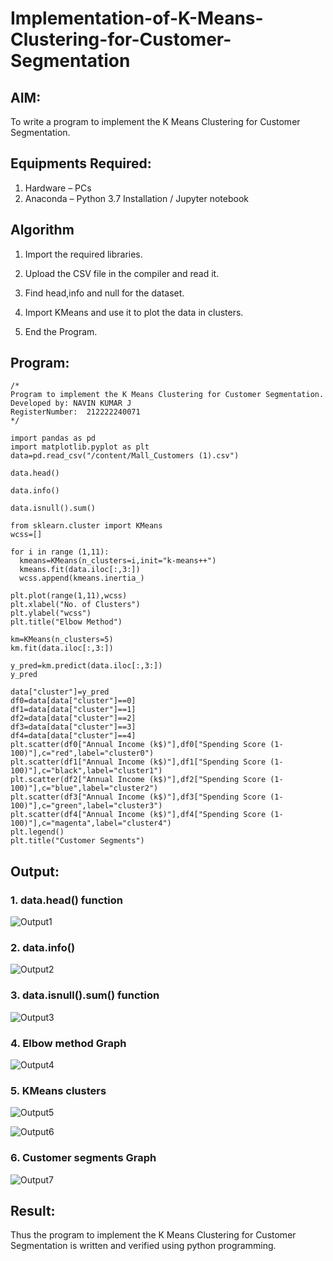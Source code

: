 # Implementation-of-K-Means-Clustering-for-Customer-Segmentation

## AIM:
To write a program to implement the K Means Clustering for Customer Segmentation.

## Equipments Required:
1. Hardware – PCs
2. Anaconda – Python 3.7 Installation / Jupyter notebook

## Algorithm
1. Import the required libraries.

2. Upload the CSV file in the compiler and read it.
 
3. Find head,info and null for the dataset.

4. Import KMeans and use it to plot the data in clusters.

5. End the Program.

## Program:
```
/*
Program to implement the K Means Clustering for Customer Segmentation.
Developed by: NAVIN KUMAR J
RegisterNumber:  212222240071
*/

import pandas as pd
import matplotlib.pyplot as plt
data=pd.read_csv("/content/Mall_Customers (1).csv")

data.head()

data.info()

data.isnull().sum()

from sklearn.cluster import KMeans
wcss=[]

for i in range (1,11):
  kmeans=KMeans(n_clusters=i,init="k-means++")
  kmeans.fit(data.iloc[:,3:])
  wcss.append(kmeans.inertia_)
  
plt.plot(range(1,11),wcss)
plt.xlabel("No. of Clusters")
plt.ylabel("wcss")
plt.title("Elbow Method")

km=KMeans(n_clusters=5)
km.fit(data.iloc[:,3:])

y_pred=km.predict(data.iloc[:,3:])
y_pred

data["cluster"]=y_pred
df0=data[data["cluster"]==0]
df1=data[data["cluster"]==1]
df2=data[data["cluster"]==2]
df3=data[data["cluster"]==3]
df4=data[data["cluster"]==4]
plt.scatter(df0["Annual Income (k$)"],df0["Spending Score (1-100)"],c="red",label="cluster0")
plt.scatter(df1["Annual Income (k$)"],df1["Spending Score (1-100)"],c="black",label="cluster1")
plt.scatter(df2["Annual Income (k$)"],df2["Spending Score (1-100)"],c="blue",label="cluster2")
plt.scatter(df3["Annual Income (k$)"],df3["Spending Score (1-100)"],c="green",label="cluster3")
plt.scatter(df4["Annual Income (k$)"],df4["Spending Score (1-100)"],c="magenta",label="cluster4")
plt.legend()
plt.title("Customer Segments")

```

## Output:
### 1. data.head() function
![Output1](https://github.com/SanthoshUthiraKumar/Implementation-of-K-Means-Clustering-for-Customer-Segmentation/assets/119477975/1e7b46f9-ea7f-4d2c-bdfa-e5f8c092cbcb)

### 2. data.info()
![Output2](https://github.com/SanthoshUthiraKumar/Implementation-of-K-Means-Clustering-for-Customer-Segmentation/assets/119477975/6cac6a5f-9ed5-4b55-bad8-b3d4e4636af7)

### 3. data.isnull().sum() function
![Output3](https://github.com/SanthoshUthiraKumar/Implementation-of-K-Means-Clustering-for-Customer-Segmentation/assets/119477975/155cf551-8138-400e-b90e-5f91b8bfa162)

### 4. Elbow method Graph
![Output4](https://github.com/SanthoshUthiraKumar/Implementation-of-K-Means-Clustering-for-Customer-Segmentation/assets/119477975/cf0e2901-ee73-4b67-8f1e-f772fa485d0b)

### 5. KMeans clusters
![Output5](https://github.com/SanthoshUthiraKumar/Implementation-of-K-Means-Clustering-for-Customer-Segmentation/assets/119477975/7fff8722-2221-44bd-94fa-70d22a17f28b)

![Output6](https://github.com/SanthoshUthiraKumar/Implementation-of-K-Means-Clustering-for-Customer-Segmentation/assets/119477975/a8b54a85-5da8-4196-b7ca-4caa81933f2c)

### 6. Customer segments Graph
![Output7](https://github.com/SanthoshUthiraKumar/Implementation-of-K-Means-Clustering-for-Customer-Segmentation/assets/119477975/b6bb583d-8a7c-4f4f-88de-64140a58f4b3)


## Result:
Thus the program to implement the K Means Clustering for Customer Segmentation is written and verified using python programming.

